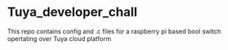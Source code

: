 # Tuya_developer_chall
This repo contains config and .c files for a raspberry pi based bool switch opertating over Tuya cloud platform
